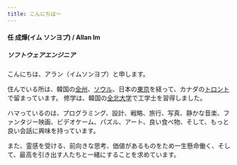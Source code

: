 ```yaml
---
title: こんにちは～
---
```


#### 任 成燁(イム ソンヨプ) / Allan Im

##### ソフトウェアエンジニア

こんにちは、アラン（イムソンヨプ）と申します。

住んでいる所は、韓国の[全州](https://ja.wikipedia.org/wiki/%E5%85%A8%E5%B7%9E%E5%B8%82)、[ソウル](https://ja.wikipedia.org/wiki/%E3%82%BD%E3%82%A6%E3%83%AB%E7%89%B9%E5%88%A5%E5%B8%82)、日本の[東京](https://ja.wikipedia.org/wiki/%E6%9D%B1%E4%BA%AC%E9%83%BD)を経って、カナダの[トロント](https://ja.wikipedia.org/wiki/%E3%83%88%E3%83%AD%E3%83%B3%E3%83%88)で留まっています。 修学は、韓国の[全北大学](https://ja.wikipedia.org/wiki/%E5%85%A8%E5%8C%97%E5%A4%A7%E5%AD%A6%E6%A0%A1)で工学士を習得しました。

ハマっているのは、プログラミング、設計、戦略、旅行、写真、静かな音楽、ファンタジー映画、ビデオケーム、パズル、アート、良い食べ物、そして、もっと良い会話に興味を持っています。

また、霊感を受ける、前向きな思考、価値があるものをため一生懸命働く、そして、最高を引き出す人たちと一緒にすることを求めています。